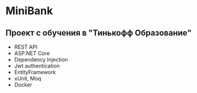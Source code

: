 # MiniBank

## Проект с обучения в "Тинькофф Образование"

- REST API
- ASP.NET Core
- Dependency Injection
- Jwt authentication
- EntityFramework
- xUnit, Moq
- Docker
